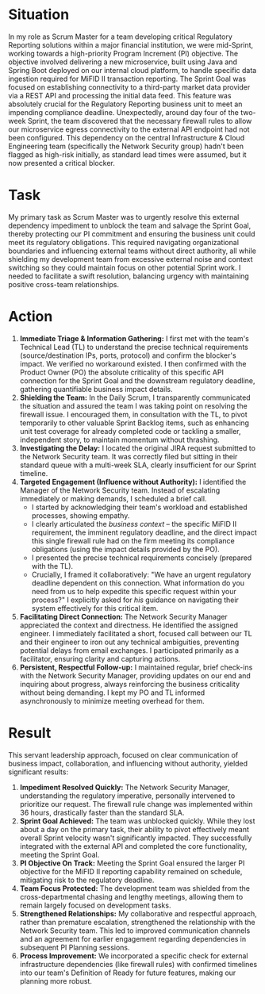 # Situation

In my role as Scrum Master for a team developing critical Regulatory Reporting solutions within a major financial institution, we were mid-Sprint, working towards a high-priority Program Increment (PI) objective. The objective involved delivering a new microservice, built using Java and Spring Boot deployed on our internal cloud platform, to handle specific data ingestion required for MiFID II transaction reporting. The Sprint Goal was focused on establishing connectivity to a third-party market data provider via a REST API and processing the initial data feed. This feature was absolutely crucial for the Regulatory Reporting business unit to meet an impending compliance deadline. Unexpectedly, around day four of the two-week Sprint, the team discovered that the necessary firewall rules to allow our microservice egress connectivity to the external API endpoint had not been configured. This dependency on the central Infrastructure & Cloud Engineering team (specifically the Network Security group) hadn't been flagged as high-risk initially, as standard lead times were assumed, but it now presented a critical blocker.

# Task

My primary task as Scrum Master was to urgently resolve this external dependency impediment to unblock the team and salvage the Sprint Goal, thereby protecting our PI commitment and ensuring the business unit could meet its regulatory obligations. This required navigating organizational boundaries and influencing external teams without direct authority, all while shielding my development team from excessive external noise and context switching so they could maintain focus on other potential Sprint work. I needed to facilitate a swift resolution, balancing urgency with maintaining positive cross-team relationships.

# Action

1.  **Immediate Triage & Information Gathering:** I first met with the team's Technical Lead (TL) to understand the precise technical requirements (source/destination IPs, ports, protocol) and confirm the blocker's impact. We verified no workaround existed. I then confirmed with the Product Owner (PO) the absolute criticality of this specific API connection for the Sprint Goal and the downstream regulatory deadline, gathering quantifiable business impact details.
2.  **Shielding the Team:** In the Daily Scrum, I transparently communicated the situation and assured the team I was taking point on resolving the firewall issue. I encouraged them, in consultation with the TL, to pivot temporarily to other valuable Sprint Backlog items, such as enhancing unit test coverage for already completed code or tackling a smaller, independent story, to maintain momentum without thrashing.
3.  **Investigating the Delay:** I located the original JIRA request submitted to the Network Security team. It was correctly filed but sitting in their standard queue with a multi-week SLA, clearly insufficient for our Sprint timeline.
4.  **Targeted Engagement (Influence without Authority):** I identified the Manager of the Network Security team. Instead of escalating immediately or making demands, I scheduled a brief call.
    *   I started by acknowledging their team's workload and established processes, showing empathy.
    *   I clearly articulated the *business context* – the specific MiFID II requirement, the imminent regulatory deadline, and the direct impact this single firewall rule had on the firm meeting its compliance obligations (using the impact details provided by the PO).
    *   I presented the precise technical requirements concisely (prepared with the TL).
    *   Crucially, I framed it collaboratively: "We have an urgent regulatory deadline dependent on this connection. What information do you need from us to help expedite this specific request within your process?" I explicitly asked for *his* guidance on navigating their system effectively for this critical item.
5.  **Facilitating Direct Connection:** The Network Security Manager appreciated the context and directness. He identified the assigned engineer. I immediately facilitated a short, focused call between our TL and their engineer to iron out any technical ambiguities, preventing potential delays from email exchanges. I participated primarily as a facilitator, ensuring clarity and capturing actions.
6.  **Persistent, Respectful Follow-up:** I maintained regular, brief check-ins with the Network Security Manager, providing updates on our end and inquiring about progress, always reinforcing the business criticality without being demanding. I kept my PO and TL informed asynchronously to minimize meeting overhead for them.

# Result

This servant leadership approach, focused on clear communication of business impact, collaboration, and influencing without authority, yielded significant results:

1.  **Impediment Resolved Quickly:** The Network Security Manager, understanding the regulatory imperative, personally intervened to prioritize our request. The firewall rule change was implemented within 36 hours, drastically faster than the standard SLA.
2.  **Sprint Goal Achieved:** The team was unblocked quickly. While they lost about a day on the primary task, their ability to pivot effectively meant overall Sprint velocity wasn't significantly impacted. They successfully integrated with the external API and completed the core functionality, meeting the Sprint Goal.
3.  **PI Objective On Track:** Meeting the Sprint Goal ensured the larger PI objective for the MiFID II reporting capability remained on schedule, mitigating risk to the regulatory deadline.
4.  **Team Focus Protected:** The development team was shielded from the cross-departmental chasing and lengthy meetings, allowing them to remain largely focused on development tasks.
5.  **Strengthened Relationships:** My collaborative and respectful approach, rather than premature escalation, strengthened the relationship with the Network Security team. This led to improved communication channels and an agreement for earlier engagement regarding dependencies in subsequent PI Planning sessions.
6.  **Process Improvement:** We incorporated a specific check for external infrastructure dependencies (like firewall rules) with confirmed timelines into our team's Definition of Ready for future features, making our planning more robust.